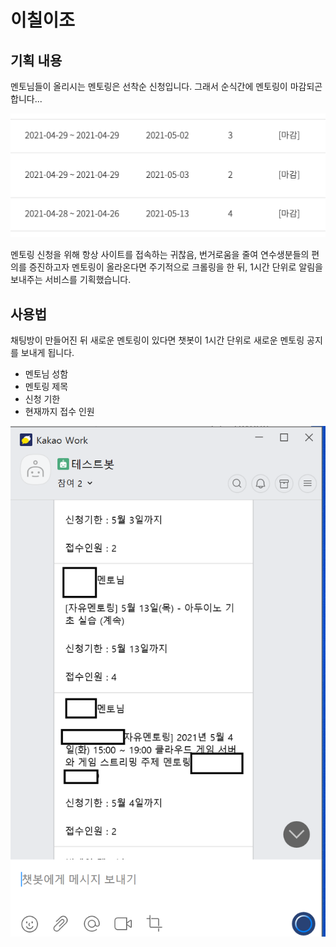 # 이칠이조



## 기획 내용

멘토님들이 올리시는 멘토링은 선착순 신청입니다. 그래서 순식간에 멘토링이 마감되곤 합니다...

<img src="images/closed_mentorings.png" alt="image-20210429201805762" style="zoom:50%;" />

멘토링 신청을 위해 항상 사이트를 접속하는 귀찮음, 번거로움을 줄여 연수생분들의 편의를 증진하고자 
멘토링이 올라온다면 주기적으로 크롤링을 한 뒤, 
1시간 단위로 알림을 보내주는 서비스를 기획했습니다.



## 사용법
채팅방이 만들어진 뒤 새로운 멘토링이 있다면 챗봇이 1시간 단위로 새로운 멘토링 공지를 보내게 됩니다.
- 멘토님 성함 
- 멘토링 제목 
- 신청 기한 
- 현재까지 접수 인원

![messages_example](images/messages_example.png)







